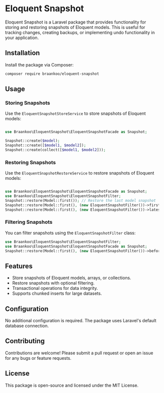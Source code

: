 # Eloquent Snapshot

Eloquent Snapshot is a Laravel package that provides functionality for storing and restoring snapshots of Eloquent models. This is useful for tracking changes, creating backups, or implementing undo functionality in your application.

## Installation

Install the package via Composer:

```bash
composer require braankoo/eloquent-snapshot
```

## Usage

### Storing Snapshots

Use the `EloquentSnapshotStoreService` to store snapshots of Eloquent models:

```php

use Braankoo\EloquentSnapshot\EloquentSnapshotFacade as Snapshot;

Snapshot::create($model);
Snapshot::create([$model1, $model2]);
Snapshot::create(collect([$model1, $model2]));
```

### Restoring Snapshots

Use the `EloquentSnapshotRestoreService` to restore snapshots of Eloquent models:

```php

use Braankoo\EloquentSnapshot\EloquentSnapshotFacade as Snapshot;
use Braankoo\EloquentSnapshot\EloquentSnapshotFilter;
Snapshot::restore(Model::first()); // Restore the last model snapshot
Snapshot::restore(Model::first(), (new EloquentSnapshotFilter())->first());
Snapshot::restore(Model::first(), (new EloquentSnapshotFilter())->latest());
```
### Filtering Snapshots

You can filter snapshots using the `EloquentSnapshotFilter` class:

```php
use Braankoo\EloquentSnapshot\EloquentSnapshotFilter;
use Braankoo\EloquentSnapshot\EloquentSnapshotFacade as Snapshot;
Snapshot::restore(Model::first(), (new EloquentSnapshotFilter())->before(Carbon::now()->subDays(7))->after(Carbon::now()->subDays(30))->first());
```
## Features

- Store snapshots of Eloquent models, arrays, or collections.
- Restore snapshots with optional filtering.
- Transactional operations for data integrity.
- Supports chunked inserts for large datasets.

## Configuration

No additional configuration is required. The package uses Laravel's default database connection.

## Contributing

Contributions are welcome! Please submit a pull request or open an issue for any bugs or feature requests.

## License

This package is open-source and licensed under the MIT License.
```
